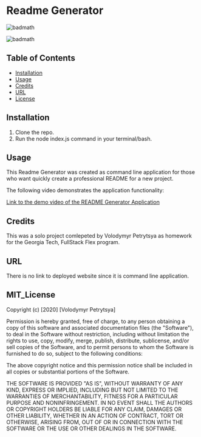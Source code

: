 # Readme Generator

![badmath](https://img.shields.io/badge/README-generator-yellow)

![badmath](https://img.shields.io/badge/license-MIT-brightgreen)


## Table of Contents

* [Installation](#installation)
* [Usage](#usage)
* [Credits](#credits)
* [URL](#url)
* [License](#mit_license)

## Installation

1. Clone the repo.
2. Run the node index.js command in your terminal/bash.

## Usage

This Readme Generator was created as command line application for those who want  quickly create a professional README for a new project.

The following video demonstrates the application functionality:

<!-- ![README Generator video](./SampleReadme/videoRecording.mov) -->

[Link to the demo video of the README Generator Application](https://drive.google.com/file/d/1nNY1L_1YPu55TZVDpms6y19kEtuHHPk7/view?usp=sharing)


## Credits

This was a solo project comlepeted by Volodymyr Petrytsya as homework for the Georgia Tech, FullStack Flex program.

## URL

There is no link to deployed website since it is command line application. 


## MIT_License 

Copyright (c) [2020] [Volodymyr Petrytsya]

Permission is hereby granted, free of charge, to any person obtaining a copy
of this software and associated documentation files (the "Software"), to deal
in the Software without restriction, including without limitation the rights
to use, copy, modify, merge, publish, distribute, sublicense, and/or sell
copies of the Software, and to permit persons to whom the Software is
furnished to do so, subject to the following conditions:

The above copyright notice and this permission notice shall be included in all
copies or substantial portions of the Software.

THE SOFTWARE IS PROVIDED "AS IS", WITHOUT WARRANTY OF ANY KIND, EXPRESS OR
IMPLIED, INCLUDING BUT NOT LIMITED TO THE WARRANTIES OF MERCHANTABILITY,
FITNESS FOR A PARTICULAR PURPOSE AND NONINFRINGEMENT. IN NO EVENT SHALL THE
AUTHORS OR COPYRIGHT HOLDERS BE LIABLE FOR ANY CLAIM, DAMAGES OR OTHER
LIABILITY, WHETHER IN AN ACTION OF CONTRACT, TORT OR OTHERWISE, ARISING FROM,
OUT OF OR IN CONNECTION WITH THE SOFTWARE OR THE USE OR OTHER DEALINGS IN THE
SOFTWARE.


 <!-- ## Contributing

If you would like to contribute to this project, please follow the [Contributor Covenant](https://www.contributor-covenant.org/) guidelines.  -->




